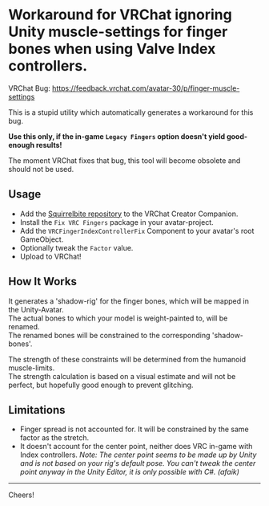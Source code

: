# Workaround for VRChat ignoring Unity muscle-settings for finger bones when using Valve Index controllers.

VRChat Bug: https://feedback.vrchat.com/avatar-30/p/finger-muscle-settings

This is a stupid utility which automatically generates a workaround for this bug.

**Use this only, if the in-game `Legacy Fingers` option doesn't yield good-enough results!**

The moment VRChat fixes that bug, this tool will become obsolete and should not be used.

## Usage
* Add the [Squirrelbite repository]() to the VRChat Creator Companion.
* Install the `Fix VRC Fingers` package in your avatar-project.
* Add the `VRCFingerIndexControllerFix` Component to your avatar's root GameObject.
* Optionally tweak the `Factor` value.
* Upload to VRChat!

## How It Works
It generates a 'shadow-rig' for the finger bones, which will be mapped in the Unity-Avatar.\
The actual bones to which your model is weight-painted to, will be renamed.\
The renamed bones will be constrained to the corresponding 'shadow-bones'.

The strength of these constraints will be determined from the humanoid muscle-limits.\
The strength calculation is based on a visual estimate and will not be perfect, but hopefully good enough to prevent glitching.

## Limitations
* Finger spread is not accounted for. It will be constrained by the same factor as the stretch.
* It doesn't account for the center point, neither does VRC in-game with Index controllers.
*Note: The center point seems to be made up by Unity and is not based on your rig's default pose. You can't tweak the center point anyway in the Unity Editor, it is only possible with C#. (afaik)*

---

Cheers!
